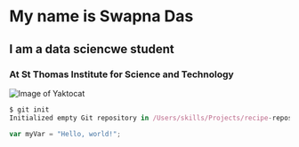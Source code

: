 # My name is Swapna Das
## I am a data sciencwe student
### At St Thomas Institute for Science and Technology
![Image of Yaktocat](https://octodex.github.com/images/yaktocat.png)
``` javascript
$ git init
Initialized empty Git repository in /Users/skills/Projects/recipe-repository/.git/
```
``` javascript
var myVar = "Hello, world!";
```

